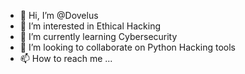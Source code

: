 - 👋 Hi, I’m @Dovelus
- 👀 I’m interested in Ethical Hacking
- 🌱 I’m currently learning Cybersecurity
- 💞️ I’m looking to collaborate on Python Hacking tools
- 📫 How to reach me ...

<!---
Dovelus/Dovelus is a ✨ special ✨ repository because its `README.md` (this file) appears on your GitHub profile.
You can click the Preview link to take a look at your changes.
--->
